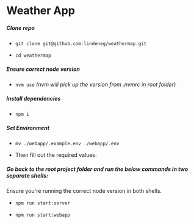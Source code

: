 # Weather App

##### Clone repo

- `git clone git@github.com:lindeneg/weathermap.git`

- `cd weathermap`

##### Ensure correct node version

- `nvm use`
*(nvm will pick up the version from .nvmrc in root folder)*

##### Install dependencies

- `npm i`

##### Set Environment

- `mv ./webapp/.example.env ./webapp/.env`

- Then fill out the required values.

##### Go back to the root project folder and run the below commands in two separate shells:

Ensure you're running the correct node version in both shells.


- `npm run start:server`

- `npm run start:webapp`
